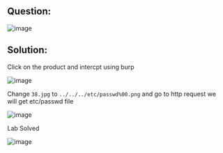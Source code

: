 ## Question:

![image](https://github.com/Nifalnasar/Portswigger-Labs/assets/141356053/f8aac420-b153-437f-b477-d40944a26097)

## Solution:

Click on the product and intercpt using burp

![image](https://github.com/Nifalnasar/Portswigger-Labs/assets/141356053/8c226a8a-9938-453e-897e-d40af6a284c9)

Change ```38.jpg``` to ```../../../etc/passwd%00.png``` and go to http request we will get etc/passwd file

![image](https://github.com/Nifalnasar/Portswigger-Labs/assets/141356053/e4af1b3c-9a5e-41d5-95ea-979685f7538a)

Lab Solved

![image](https://github.com/Nifalnasar/Portswigger-Labs/assets/141356053/d69bf587-9294-487e-afbf-d3a36921b9b3)
